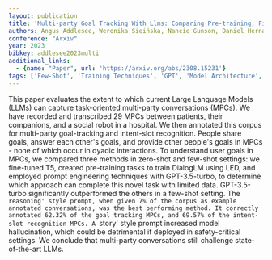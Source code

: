 ```yaml
---
layout: publication
title: 'Multi-party Goal Tracking With Llms: Comparing Pre-training, Fine-tuning, And Prompt Engineering'
authors: Angus Addlesee, Weronika Sieińska, Nancie Gunson, Daniel Hernández Garcia, Christian Dondrup, Oliver Lemon
conference: "Arxiv"
year: 2023
bibkey: addlesee2023multi
additional_links:
  - {name: "Paper", url: 'https://arxiv.org/abs/2308.15231'}
tags: ['Few-Shot', 'Training Techniques', 'GPT', 'Model Architecture', 'Fine-Tuning', 'Prompting', 'Pre-Training', 'Responsible AI', 'Pretraining Methods']
---
```

This paper evaluates the extent to which current Large Language Models (LLMs)
can capture task-oriented multi-party conversations (MPCs). We have recorded
and transcribed 29 MPCs between patients, their companions, and a social robot
in a hospital. We then annotated this corpus for multi-party goal-tracking and
intent-slot recognition. People share goals, answer each other's goals, and
provide other people's goals in MPCs - none of which occur in dyadic
interactions. To understand user goals in MPCs, we compared three methods in
zero-shot and few-shot settings: we fine-tuned T5, created pre-training tasks
to train DialogLM using LED, and employed prompt engineering techniques with
GPT-3.5-turbo, to determine which approach can complete this novel task with
limited data. GPT-3.5-turbo significantly outperformed the others in a few-shot
setting. The `reasoning' style prompt, when given 7% of the corpus as example
annotated conversations, was the best performing method. It correctly annotated
62.32% of the goal tracking MPCs, and 69.57% of the intent-slot recognition
MPCs. A `story' style prompt increased model hallucination, which could be
detrimental if deployed in safety-critical settings. We conclude that
multi-party conversations still challenge state-of-the-art LLMs.
